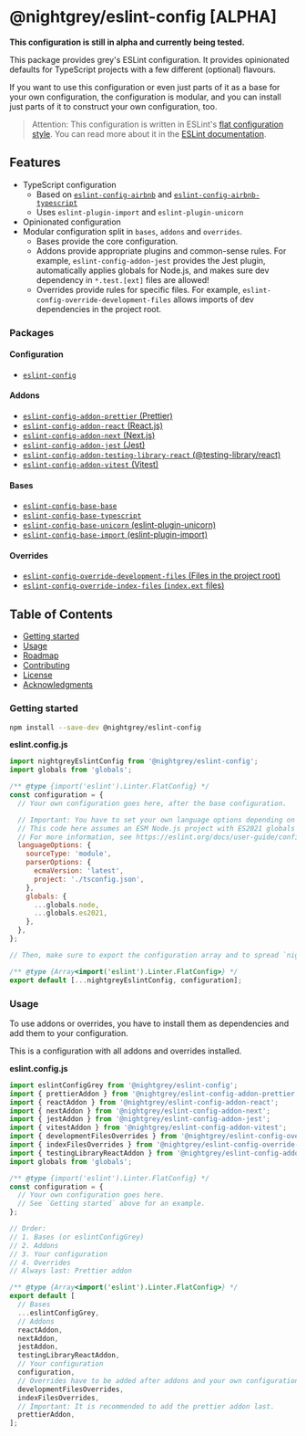 # @nightgrey/eslint-config [ALPHA]

**This configuration is still in alpha and currently being tested.**

This package provides grey's ESLint configuration. It provides opinionated defaults for TypeScript projects with a few different (optional) flavours.

If you want to use this configuration or even just parts of it as a base for your own configuration, the configuration is modular, and you can install just parts of it to construct your own configuration, too.

> Attention: This configuration is written in ESLint's [flat configuration style](https://eslint.org/docs/latest/use/configure/configuration-files-new). You can read more about it in the [ESLint documentation](https://eslint.org/docs/latest/use/configure/configuration-files-new).

## Features

- TypeScript configuration
  - Based on [`eslint-config-airbnb`](https://www.npmjs.com/package/eslint-config-airbnb) and [`eslint-config-airbnb-typescript`](https://www.npmjs.com/package/eslint-config-airbnb-typescript)
  - Uses `eslint-plugin-import` and `eslint-plugin-unicorn`
- Opinionated configuration
- Modular configuration split in `bases`, `addons` and `overrides`.
  - Bases provide the core configuration.
  - Addons provide appropriate plugins and common-sense rules.
    For example, `eslint-config-addon-jest` provides the Jest plugin, automatically applies globals for Node.js, and makes sure dev dependency in `*.test.[ext]` files are allowed!
  - Overrides provide rules for specific files.
    For example, `eslint-config-override-development-files` allows imports of dev dependencies in the project root.

### Packages

#### Configuration

- [`eslint-config`](/packages/config)

#### Addons

- [`eslint-config-addon-prettier` (Prettier)](/packages/addons/prettier)
- [`eslint-config-addon-react` (React.js)](/packages/addons/react)
- [`eslint-config-addon-next` (Next.js)](/packages/addons/next)
- [`eslint-config-addon-jest` (Jest)](/packages/addons/jest)
- [`eslint-config-addon-testing-library-react` (@testing-library/react)](/packages/addons/testing-library-react)
- [`eslint-config-addon-vitest` (Vitest)](/packages/addons/vitest)

#### Bases

- [`eslint-config-base-base`](/packages/bases/base)
- [`eslint-config-base-typescript`](/packages/bases/typescript)
- [`eslint-config-base-unicorn` (eslint-plugin-unicorn)](/packages/bases/unicorn)
- [`eslint-config-base-import` (eslint-plugin-import)](/packages/bases/import)

#### Overrides

- [`eslint-config-override-development-files` (Files in the project root)](/packages/overrides/development-files)
- [`eslint-config-override-index-files` (`index.ext` files)](/packages/overrides/index-files)

## Table of Contents

- [Getting started](#getting-started)
- [Usage](#usage)
- [Roadmap](#roadmap)
- [Contributing](#contributing)
- [License](#license)
- [Acknowledgments](#acknowledgments)

### Getting started

```sh
npm install --save-dev @nightgrey/eslint-config
```

**eslint.config.js**

```js
import nightgreyEslintConfig from '@nightgrey/eslint-config';
import globals from 'globals';

/** @type {import('eslint').Linter.FlatConfig} */
const configuration = {
  // Your own configuration goes here, after the base configuration.

  // Important: You have to set your own language options depending on your project.
  // This code here assumes an ESM Node.js project with ES2021 globals and TypeScript.
  // For more information, see https://eslint.org/docs/user-guide/configuring/language-options
  languageOptions: {
    sourceType: 'module',
    parserOptions: {
      ecmaVersion: 'latest',
      project: './tsconfig.json',
    },
    globals: {
      ...globals.node,
      ...globals.es2021,
    },
  },
};

// Then, make sure to export the configuration array and to spread `nightgreyEslintConfig` first!

/** @type {Array<import('eslint').Linter.FlatConfig>} */
export default [...nightgreyEslintConfig, configuration];
```

### Usage

To use addons or overrides, you have to install them as dependencies and add them to your configuration.

This is a configuration with all addons and overrides installed.

**eslint.config.js**

```js
import eslintConfigGrey from '@nightgrey/eslint-config';
import { prettierAddon } from '@nightgrey/eslint-config-addon-prettier';
import { reactAddon } from '@nightgrey/eslint-config-addon-react';
import { nextAddon } from '@nightgrey/eslint-config-addon-next';
import { jestAddon } from '@nightgrey/eslint-config-addon-jest';
import { vitestAddon } from '@nightgrey/eslint-config-addon-vitest';
import { developmentFilesOverrides } from '@nightgrey/eslint-config-override-development-files';
import { indexFilesOverrides } from '@nightgrey/eslint-config-override-index-files';
import { testingLibraryReactAddon } from '@nightgrey/eslint-config-addon-testing-library-react';
import globals from 'globals';

/** @type {import('eslint').Linter.FlatConfig} */
const configuration = {
  // Your own configuration goes here.
  // See `Getting started` above for an example.
};

// Order:
// 1. Bases (or eslintConfigGrey)
// 2. Addons
// 3. Your configuration
// 4. Overrides
// Always last: Prettier addon

/** @type {Array<import('eslint').Linter.FlatConfig>} */
export default [
  // Bases
  ...eslintConfigGrey,
  // Addons
  reactAddon,
  nextAddon,
  jestAddon,
  testingLibraryReactAddon,
  // Your configuration
  configuration,
  // Overrides have to be added after addons and your own configuration.
  developmentFilesOverrides,
  indexFilesOverrides,
  // Important: It is recommended to add the prettier addon last.
  prettierAddon,
];
```

